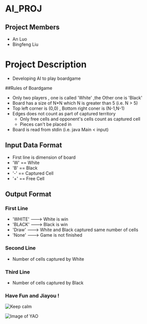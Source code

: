 # AI_PROJ

## Project Members
- An Luo
- Bingfeng Liu

# Project Description

- Developing AI to play boardgame

##Rules of Boardgame

- Only two players , one is called 'White' ,the Other one is 'Black'
- Board has a size of N*N which N is greater than 5 (i.e. N > 5)
- Top left corner is (0,0) , Bottom right coner is (N-1,N-1)
- Edges does not count as part of captured territory
    - Only free cells and opponent's cells count as captured cell
    - Pieces can't be placed in
- Board is read from stdin (i.e. java Main < input)

## Input Data Format
- First line is dimension of board
- 'W' == White
- 'B' == Black
- '-' == Captured Cell
- '+' == Free Cell

## Output Format

### First Line
- 'WHITE' ---> White is win
- 'BLACK' ---> Black is win
- 'Draw'  ---> White and Black captured same number of cells
- 'None'  ---> Game is not finished

### Second Line
- Number of cells captured by White

### Third Line
- Number of cells captured by Black

### Have Fun and Jiayou !

![Keep calm](http://sd.keepcalm-o-matic.co.uk/i/keep-calm-and-code-hard-37.png)

![Image of YAO](http://img.qqday.com/allimg/120627/0921062E3-0.jpg)

